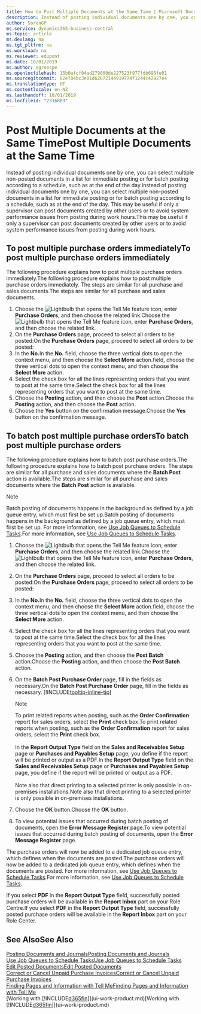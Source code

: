 ```yaml
---
title: How to Post Multiple Documents at the Same Time | Microsoft Docs
description: Instead of posting individual documents one by one, you can select multiple non-posted documents in a list for batch posting, either for immediate posting or scheduled to, for example, the end of the day.
author: SorenGP
ms.service: dynamics365-business-central
ms.topic: article
ms.devlang: na
ms.tgt_pltfrm: na
ms.workload: na
ms.reviewer: edupont
ms.date: 10/01/2019
ms.author: sgroespe
ms.openlocfilehash: 15b0afcf04ad279000de227523f977fdb695fe01
ms.sourcegitcommit: 02e704bc3e01d62072144919774f1244c42827e4
ms.translationtype: HT
ms.contentlocale: en-NZ
ms.lasthandoff: 10/01/2019
ms.locfileid: "2316803"
---
```

# <a name="post-multiple-documents-at-the-same-time"></a><span data-ttu-id="cb39e-103">Post Multiple Documents at the Same Time</span><span class="sxs-lookup"><span data-stu-id="cb39e-103">Post Multiple Documents at the Same Time</span></span>
<span data-ttu-id="cb39e-104">Instead of posting individual documents one by one, you can select multiple non-posted documents in a list for immediate posting or for batch posting according to a schedule, such as at the end of the day.</span><span class="sxs-lookup"><span data-stu-id="cb39e-104">Instead of posting individual documents one by one, you can select multiple non-posted documents in a list for immediate posting or for batch posting according to a schedule, such as at the end of the day.</span></span> <span data-ttu-id="cb39e-105">This may be useful if only a supervisor can post documents created by other users or to avoid system performance issues from posting during work hours.</span><span class="sxs-lookup"><span data-stu-id="cb39e-105">This may be useful if only a supervisor can post documents created by other users or to avoid system performance issues from posting during work hours.</span></span>

## <a name="to-post-multiple-purchase-orders-immediately"></a><span data-ttu-id="cb39e-106">To post multiple purchase orders immediately</span><span class="sxs-lookup"><span data-stu-id="cb39e-106">To post multiple purchase orders immediately</span></span>
<span data-ttu-id="cb39e-107">The following procedure explains how to post multiple purchase orders immediately.</span><span class="sxs-lookup"><span data-stu-id="cb39e-107">The following procedure explains how to post multiple purchase orders immediately.</span></span> <span data-ttu-id="cb39e-108">The steps are similar for all purchase and sales documents.</span><span class="sxs-lookup"><span data-stu-id="cb39e-108">The steps are similar for all purchase and sales documents.</span></span>

1. <span data-ttu-id="cb39e-109">Choose the ![Lightbulb that opens the Tell Me feature](media/ui-search/search_small.png "Tell me what you want to do") icon, enter **Purchase Orders**, and then choose the related link.</span><span class="sxs-lookup"><span data-stu-id="cb39e-109">Choose the ![Lightbulb that opens the Tell Me feature](media/ui-search/search_small.png "Tell me what you want to do") icon, enter **Purchase Orders**, and then choose the related link.</span></span>
2. <span data-ttu-id="cb39e-110">On the **Purchase Orders** page, proceed to select all orders to be posted:</span><span class="sxs-lookup"><span data-stu-id="cb39e-110">On the **Purchase Orders** page, proceed to select all orders to be posted:</span></span>
3. <span data-ttu-id="cb39e-111">In the **No.**</span><span class="sxs-lookup"><span data-stu-id="cb39e-111">In the **No.**</span></span> <span data-ttu-id="cb39e-112">field, choose the three vertical dots to open the context menu, and then choose the **Select More** action.</span><span class="sxs-lookup"><span data-stu-id="cb39e-112">field, choose the three vertical dots to open the context menu, and then choose the **Select More** action.</span></span>
4. <span data-ttu-id="cb39e-113">Select the check box for all the lines representing orders that you want to post at the same time.</span><span class="sxs-lookup"><span data-stu-id="cb39e-113">Select the check box for all the lines representing orders that you want to post at the same time.</span></span>
5. <span data-ttu-id="cb39e-114">Choose the **Posting** action, and then choose the **Post** action.</span><span class="sxs-lookup"><span data-stu-id="cb39e-114">Choose the **Posting** action, and then choose the **Post** action.</span></span>
6. <span data-ttu-id="cb39e-115">Choose the **Yes** button on the confirmation message.</span><span class="sxs-lookup"><span data-stu-id="cb39e-115">Choose the **Yes** button on the confirmation message.</span></span>

## <a name="to-batch-post-multiple-purchase-orders"></a><span data-ttu-id="cb39e-116">To batch post multiple purchase orders</span><span class="sxs-lookup"><span data-stu-id="cb39e-116">To batch post multiple purchase orders</span></span>
<span data-ttu-id="cb39e-117">The following procedure explains how to batch post purchase orders.</span><span class="sxs-lookup"><span data-stu-id="cb39e-117">The following procedure explains how to batch post purchase orders.</span></span> <span data-ttu-id="cb39e-118">The steps are similar for all purchase and sales documents where the **Batch Post** action is available.</span><span class="sxs-lookup"><span data-stu-id="cb39e-118">The steps are similar for all purchase and sales documents where the **Batch Post** action is available.</span></span>

> [!NOTE]
> <span data-ttu-id="cb39e-119">Batch posting of documents happens in the background as defined by a job queue entry, which must first be set up.</span><span class="sxs-lookup"><span data-stu-id="cb39e-119">Batch posting of documents happens in the background as defined by a job queue entry, which must first be set up.</span></span> <span data-ttu-id="cb39e-120">For more information, see [Use Job Queues to Schedule Tasks](admin-job-queues-schedule-tasks.md).</span><span class="sxs-lookup"><span data-stu-id="cb39e-120">For more information, see [Use Job Queues to Schedule Tasks](admin-job-queues-schedule-tasks.md).</span></span>

1. <span data-ttu-id="cb39e-121">Choose the ![Lightbulb that opens the Tell Me feature](media/ui-search/search_small.png "Tell me what you want to do") icon, enter **Purchase Orders**, and then choose the related link.</span><span class="sxs-lookup"><span data-stu-id="cb39e-121">Choose the ![Lightbulb that opens the Tell Me feature](media/ui-search/search_small.png "Tell me what you want to do") icon, enter **Purchase Orders**, and then choose the related link.</span></span>  
2. <span data-ttu-id="cb39e-122">On the **Purchase Orders** page, proceed to select all orders to be posted:</span><span class="sxs-lookup"><span data-stu-id="cb39e-122">On the **Purchase Orders** page, proceed to select all orders to be posted:</span></span>
3. <span data-ttu-id="cb39e-123">In the **No.**</span><span class="sxs-lookup"><span data-stu-id="cb39e-123">In the **No.**</span></span> <span data-ttu-id="cb39e-124">field, choose the three vertical dots to open the context menu, and then choose the **Select More** action.</span><span class="sxs-lookup"><span data-stu-id="cb39e-124">field, choose the three vertical dots to open the context menu, and then choose the **Select More** action.</span></span>
4. <span data-ttu-id="cb39e-125">Select the check box for all the lines representing orders that you want to post at the same time.</span><span class="sxs-lookup"><span data-stu-id="cb39e-125">Select the check box for all the lines representing orders that you want to post at the same time.</span></span>
5. <span data-ttu-id="cb39e-126">Choose the **Posting** action, and then choose the **Post Batch** action.</span><span class="sxs-lookup"><span data-stu-id="cb39e-126">Choose the **Posting** action, and then choose the **Post Batch** action.</span></span>
6. <span data-ttu-id="cb39e-127">On the **Batch Post Purchase Order** page, fill in the fields as necessary.</span><span class="sxs-lookup"><span data-stu-id="cb39e-127">On the **Batch Post Purchase Order** page, fill in the fields as necessary.</span></span> [!INCLUDE[tooltip-inline-tip](includes/tooltip-inline-tip_md.md)]

    > [!NOTE]
    > <span data-ttu-id="cb39e-128">To print related reports when posting, such as the **Order Confirmation** report for sales orders, select the **Print** check box.</span><span class="sxs-lookup"><span data-stu-id="cb39e-128">To print related reports when posting, such as the **Order Confirmation** report for sales orders, select the **Print** check box.</span></span><br /><br /> <span data-ttu-id="cb39e-129">In the **Report Output Type** field on the **Sales and Receivables Setup** page or **Purchases and Payables Setup** page, you define if the report will be printed or output as a PDF.</span><span class="sxs-lookup"><span data-stu-id="cb39e-129">In the **Report Output Type** field on the **Sales and Receivables Setup** page or **Purchases and Payables Setup** page, you define if the report will be printed or output as a PDF.</span></span><br /><br /> <span data-ttu-id="cb39e-130">Note also that direct printing to a selected printer is only possible in on-premises installations.</span><span class="sxs-lookup"><span data-stu-id="cb39e-130">Note also that direct printing to a selected printer is only possible in on-premises installations.</span></span>

7. <span data-ttu-id="cb39e-131">Choose the **OK** button.</span><span class="sxs-lookup"><span data-stu-id="cb39e-131">Choose the **OK** button.</span></span>
8. <span data-ttu-id="cb39e-132">To view potential issues that occurred during batch posting of documents, open the **Error Message Register** page.</span><span class="sxs-lookup"><span data-stu-id="cb39e-132">To view potential issues that occurred during batch posting of documents, open the **Error Message Register** page.</span></span>

<span data-ttu-id="cb39e-133">The purchase orders will now be added to a dedicated job queue entry, which defines when the documents are posted.</span><span class="sxs-lookup"><span data-stu-id="cb39e-133">The purchase orders will now be added to a dedicated job queue entry, which defines when the documents are posted.</span></span> <span data-ttu-id="cb39e-134">For more information, see [Use Job Queues to Schedule Tasks](admin-job-queues-schedule-tasks.md).</span><span class="sxs-lookup"><span data-stu-id="cb39e-134">For more information, see [Use Job Queues to Schedule Tasks](admin-job-queues-schedule-tasks.md).</span></span>

<span data-ttu-id="cb39e-135">If you select **PDF** in the **Report Output Type** field, successfully posted purchase orders will be available in the **Report Inbox** part on your Role Centre.</span><span class="sxs-lookup"><span data-stu-id="cb39e-135">If you select **PDF** in the **Report Output Type** field, successfully posted purchase orders will be available in the **Report Inbox** part on your Role Center.</span></span>

## <a name="see-also"></a><span data-ttu-id="cb39e-136">See Also</span><span class="sxs-lookup"><span data-stu-id="cb39e-136">See Also</span></span>
[<span data-ttu-id="cb39e-137">Posting Documents and Journals</span><span class="sxs-lookup"><span data-stu-id="cb39e-137">Posting Documents and Journals</span></span>](ui-post-documents-journals.md)  
[<span data-ttu-id="cb39e-138">Use Job Queues to Schedule Tasks</span><span class="sxs-lookup"><span data-stu-id="cb39e-138">Use Job Queues to Schedule Tasks</span></span>](admin-job-queues-schedule-tasks.md)  
[<span data-ttu-id="cb39e-139">Edit Posted Documents</span><span class="sxs-lookup"><span data-stu-id="cb39e-139">Edit Posted Documents</span></span>](across-edit-posted-document.md)  
[<span data-ttu-id="cb39e-140">Correct or Cancel Unpaid Purchase Invoices</span><span class="sxs-lookup"><span data-stu-id="cb39e-140">Correct or Cancel Unpaid Purchase Invoices</span></span>](purchasing-how-correct-cancel-unpaid-purchase-invoices.md)  
[<span data-ttu-id="cb39e-141">Finding Pages and Information with Tell Me</span><span class="sxs-lookup"><span data-stu-id="cb39e-141">Finding Pages and Information with Tell Me</span></span>](ui-search.md)  
<span data-ttu-id="cb39e-142">[Working with [!INCLUDE[d365fin](includes/d365fin_md.md)]](ui-work-product.md)</span><span class="sxs-lookup"><span data-stu-id="cb39e-142">[Working with [!INCLUDE[d365fin](includes/d365fin_md.md)]](ui-work-product.md)</span></span>
